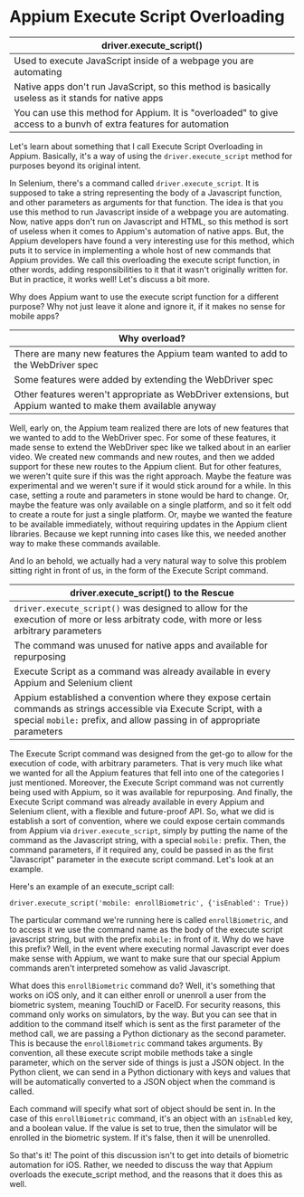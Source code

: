 # Appium Execute Script Overloading 

driver.execute_script()  |
------------- |
Used to execute JavaScript inside of a webpage you are automating |
Native apps don't run JavaScript, so this method is basically useless as it stands for native apps |
You can use this method for Appium. It is "overloaded" to give access to a bunvh of extra features for automation |


Let's learn about something that I call Execute Script Overloading in Appium. Basically, it's a way of using the <code>driver.execute_script</code> method for purposes beyond its original intent.

In Selenium, there's a command called <code>driver.execute_script</code>. It is supposed to take a string representing the body of a Javascript function, and other parameters as arguments for that function. The idea is that you use this method to run Javascript inside of a webpage you are automating. Now, native apps don't run on Javascript and HTML, so this method is sort of useless when it comes to Appium's automation of native apps. But, the Appium developers have found a very interesting use for this method, which puts it to service in implementing a whole host of new commands that Appium provides. We call this overloading the execute script function, in other words, adding responsibilities to it that it wasn't originally written for. But in practice, it works well! Let's discuss a bit more.

Why does Appium want to use the execute script function for a different purpose? Why not just leave it alone and ignore it, if it makes no sense for mobile apps?

    
Why overload?  |
------------- |
There are many new features the Appium team wanted to add to the WebDriver spec |
Some features were added by extending the WebDriver spec |
Other features weren't appropriate as WebDriver extensions, but Appium wanted to make them available anyway |

Well, early on, the Appium team realized there are lots of new features that we wanted to add to the WebDriver spec. For some of these features, it made sense to extend the WebDriver spec like we talked about in an earlier video. We created new commands and new routes, and then we added support for these new routes to the Appium client. But for other features, we weren't quite sure if this was the right approach. Maybe the feature was experimental and we weren't sure if it would stick around for a while. In this case, setting a route and parameters in stone would be hard to change. Or, maybe the feature was only available on a single platform, and so it felt odd to create a route for just a single platform. Or, maybe we wanted the feature to be available immediately, without requiring updates in the Appium client libraries. Because we kept running into cases like this, we needed another way to make these commands available.

And lo an behold, we actually had a very natural way to solve this problem sitting right in front of us, in the form of the Execute Script command.

driver.execute_script() to the Rescue  |
------------- |
<code>driver.execute_script()</code> was designed to allow for the execution of more or less arbitraty code, with more or less arbitrary parameters |
The command was unused for native apps and available for repurposing |
Execute Script as a command was already available in every Appium and Selenium client |
Appium established a convention where they expose certain commands as strings accessible via Execute Script, with a special <code>mobile:</code> prefix, and allow passing in of appropriate parameters |

The Execute Script command was designed from the get-go to allow for the execution of code, with arbitrary parameters. That is very much like what we wanted for all the Appium features that fell into one of the categories I just mentioned. Moreover, the Execute Script command was not currently being used with Appium, so it was available for repurposing. And finally, the Execute Script command was already available in every Appium and Selenium client, with a flexible and future-proof API. So, what we did is establish a sort of convention, where we could expose certain commands from Appium via <code>driver.execute_script</code>, simply by putting the name of the command as the Javascript string, with a special <code>mobile:</code> prefix. Then, the command parameters, if it required any, could be passed in as the first "Javascript" parameter in the execute script command. Let's look at an example.

Here's an example of an execute_script call:

    driver.execute_script('mobile: enrollBiometric', {'isEnabled': True})

The particular command we're running here is called <code>enrollBiometric</code>, and to access it we use the command name as the body of the execute script javascript string, but with the prefix <code>mobile:</code> in front of it. Why do we have this prefix? Well, in the event where executing normal Javascript ever does make sense with Appium, we want to make sure that our special Appium commands aren't interpreted somehow as valid Javascript.

What does this <code>enrollBiometric</code> command do? Well, it's something that works on iOS only, and it can either enroll or unenroll a user from the biometric system, meaning TouchID or FaceID. For security reasons, this command only works on simulators, by the way. But you can see that in addition to the command itself which is sent as the first parameter of the method call, we are passing a Python dictionary as the second parameter. This is because the <code>enrollBiometric</code> command takes arguments. By convention, all these execute script mobile methods take a single parameter, which on the server side of things is just a JSON object. In the Python client, we can send in a Python dictionary with keys and values that will be automatically converted to a JSON object when the command is called.

Each command will specify what sort of object should be sent in. In the case of this <code>enrollBiometric</code> command, it's an object with an <code>isEnabled</code> key, and a boolean value. If the value is set to true, then the simulator will be enrolled in the biometric system. If it's false, then it will be unenrolled.

So that's it! The point of this discussion isn't to get into details of biometric automation for iOS. Rather, we needed to discuss the way that Appium overloads the execute_script method, and the reasons that it does this as well.
